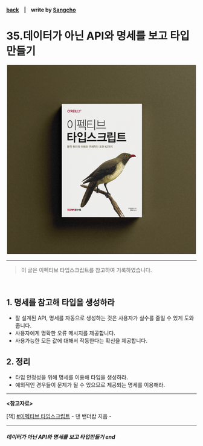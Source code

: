 #### [back](../../../README.md) &nbsp;&nbsp; | &nbsp;&nbsp; write by [Sangcho](sangcho)

# 35.데이터가 아닌 API와 명세를 보고 타입만들기

<p align="center" style="width:500px; margin: 0 auto">
    <img src="../../image/main.png">
</p>

---

> 이 글은 이펙티브 타입스크립트를 참고하여 기록하였습니다.

<br>

## 1. 명세를 참고해 타입을 생성하라

- 잘 설계된 API, 명세를 자동으로 생성하는 것은 사용자가 실수를 줄일 수 있게 도와줍니다.
- 사용자에게 명확한 오류 메시지를 제공합니다.
- 사용가능한 모든 값에 대해서 작동한다는 확신을 제공합니다.

## 2. 정리

- 타입 안정성을 위해 명세를 이용해 타입을 생성하라.
- 예외적인 경우들이 문제가 될 수 있으므로 제공되는 명세를 이용해라.

---

<strong><참고자료></strong>

[책] [#이펙티브 타입스크립트][effective-typescript] - 댄 밴더캄 지음 -

---

##### 데이터가 아닌 API와 명세를 보고 타입만들기 end

[effective-typescript]: https://www.aladin.co.kr/shop/wproduct.aspx?ItemId=273193135&start=slayer
[sangcho]: https://github.com/SangchoKim
[taeHyen]: https://github.com/rlaxogus0517
[kangHyen]: https://github.com/bebekh1216
[sumin]: https://github.com/ttumzzi